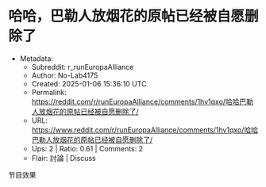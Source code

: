 # 哈哈，巴勒人放烟花的原帖已经被自愿删除了

- Metadata:
  - Subreddit: r_runEuropaAlliance
  - Author: No-Lab4175
  - Created: 2025-01-06 15:36:10 UTC
  - Permalink: https://reddit.com/r/runEuropaAlliance/comments/1hv1qxo/哈哈巴勒人放烟花的原帖已经被自愿删除了/
  - URL: https://www.reddit.com/r/runEuropaAlliance/comments/1hv1qxo/哈哈巴勒人放烟花的原帖已经被自愿删除了/
  - Ups: 2 | Ratio: 0.61 | Comments: 2
  - Flair: 討論 | Discuss


节目效果

